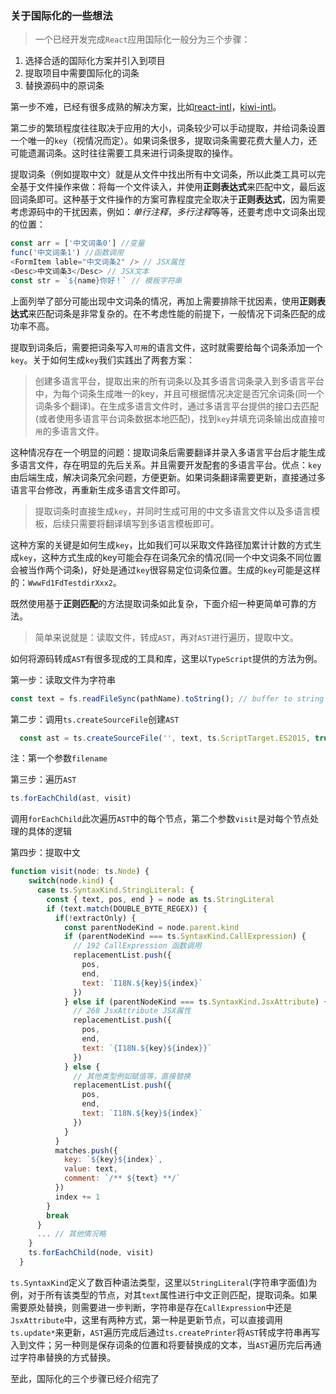 ### 关于国际化的一些想法

> 一个已经开发完成`React`应用国际化一般分为三个步骤：

1. 选择合适的国际化方案并引入到项目
2. 提取项目中需要国际化的词条
3. 替换源码中的原词条

第一步不难，已经有很多成熟的解决方案，比如[react-intl](https://www.npmjs.com/package/react-intl)，[kiwi-intl](https://github.com/alibaba/kiwi)。

第二步的繁琐程度往往取决于应用的大小，词条较少可以手动提取，并给词条设置一个唯一的`key`（视情况而定）。如果词条很多，提取词条需要花费大量人力，还可能遗漏词条。这时往往需要工具来进行词条提取的操作。


提取词条（例如提取中文）就是从文件中找出所有中文词条，所以此类工具可以完全基于文件操作来做：将每一个文件读入，并使用**正则表达式**来匹配中文，最后返回词条即可。这种基于文件操作的方案可靠程度完全取决于**正则表达式**，因为需要考虑源码中的干扰因素，例如：*单行注释*，*多行注释*等等，还要考虑中文词条出现的位置：

```js
const arr = ['中文词条0'] //变量
func('中文词条1') //函数调用
<FormItem lable="中文词条2" /> // JSX属性
<Desc>中文词条3</Desc> // JSX文本
const str = `${name}你好！` // 模板字符串
```
上面列举了部分可能出现中文词条的情况，再加上需要排除干扰因素，使用**正则表达式**来匹配词条是非常复杂的。在不考虑性能的前提下，一般情况下词条匹配的成功率不高。

提取到词条后，需要把词条写入`可用`的语言文件，这时就需要给每个词条添加一个`key`。关于如何生成`key`我们实践出了两套方案：

> 创建多语言平台，提取出来的所有词条以及其多语言词条录入到多语言平台中，为每个词条生成唯一的key，并且可根据情况决定是否冗余词条(同一个词条多个翻译)。在生成多语言文件时，通过多语言平台提供的接口去匹配(或者使用多语言平台词条数据本地匹配)，找到`key`并填充词条输出成直接`可用`的多语言文件。

这种情况存在一个明显的问题：提取词条后需要翻译并录入多语言平台后才能生成多语言文件，存在明显的先后关系。并且需要开发配套的多语言平台。优点：`key`由后端生成，解决词条冗余问题，方便更新。如果词条翻译需要更新，直接通过多语言平台修改，再重新生成多语言文件即可。

> 提取词条时直接生成`key`，并同时生成可用的中文多语言文件以及多语言模板，后续只需要将翻译填写到多语言模板即可。

这种方案的关键是如何生成`key`，比如我们可以采取文件路径加累计计数的方式生成`key`，这种方式生成的key可能会存在词条冗余的情况(同一个中文词条不同位置会被当作两个词条)，好处是通过`key`很容易定位词条位置。生成的`key`可能是这样的：`WwwFd1FdTestdirXxx2`。

既然使用基于**正则匹配**的方法提取词条如此复杂，下面介绍一种更简单可靠的方法。

> 简单来说就是：读取文件，转成`AST`，再对`AST`进行遍历，提取中文。

如何将源码转成`AST`有很多现成的工具和库，这里以`TypeScript`提供的方法为例。

第一步：读取文件为字符串
```js
const text = fs.readFileSync(pathName).toString(); // buffer to string
```
第二步：调用`ts.createSourceFile`创建`AST`

```js
  const ast = ts.createSourceFile('', text, ts.ScriptTarget.ES2015, true, ts.ScriptKind.TSX)
```
注：第一个参数`filename`

第三步：遍历`AST`
```js
ts.forEachChild(ast, visit)
```
调用`forEachChild`此次遍历`AST`中的每个节点，第二个参数`visit`是对每个节点处理的具体的逻辑

第四步：提取中文
```js
function visit(node: ts.Node) {
    switch(node.kind) {
      case ts.SyntaxKind.StringLiteral: {
        const { text, pos, end } = node as ts.StringLiteral
        if (text.match(DOUBLE_BYTE_REGEX)) {
          if(!extractOnly) {
            const parentNodeKind = node.parent.kind
            if (parentNodeKind === ts.SyntaxKind.CallExpression) {
              // 192 CallExpression 函数调用
              replacementList.push({
                pos,
                end,
                text: `I18N.${key}${index}`
              })
            } else if (parentNodeKind === ts.SyntaxKind.JsxAttribute) {
              // 268 JsxAttribute JSX属性
              replacementList.push({
                pos,
                end,
                text: `{I18N.${key}${index}}`
              })
            } else {
              // 其他类型例如赋值等，直接替换
              replacementList.push({
                pos,
                end,
                text: `I18N.${key}${index}`
              })
            }
          }
          matches.push({
            key: `${key}${index}`,
            value: text,
            comment: `/** ${text} **/`
          })
          index += 1
        }
        break
      }
      ... // 其他情况略
    }
    ts.forEachChild(node, visit)
  }
```
`ts.SyntaxKind`定义了数百种语法类型，这里以`StringLiteral`(字符串字面值)为例，对于所有该类型的节点，对其`text`属性进行中文正则匹配，提取词条。如果需要原处替换，则需要进一步判断，字符串是存在`CallExpression`中还是`JsxAttribute`中，这里有两种方式，第一种是更新节点，可以直接调用`ts.update*`来更新，`AST`遍历完成后通过`ts.createPrinter`将`AST`转成字符串再写入到文件；另一种则是保存词条的位置和将要替换成的文本，当`AST`遍历完后再通过字符串替换的方式替换。

至此，国际化的三个步骤已经介绍完了

